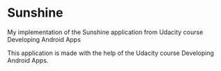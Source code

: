 # Sunshine
My implementation of the Sunshine application from Udacity course Developing Android Apps

This application is made with the help of the Udacity course Developing Android Apps.
